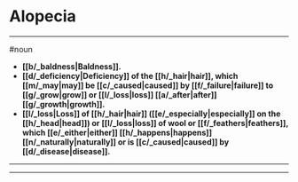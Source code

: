 # Alopecia
---
#noun
- **[[b/_baldness|Baldness]].**
- **[[d/_deficiency|Deficiency]] of the [[h/_hair|hair]], which [[m/_may|may]] be [[c/_caused|caused]] by [[f/_failure|failure]] to [[g/_grow|grow]] or [[l/_loss|loss]] [[a/_after|after]] [[g/_growth|growth]].**
- **[[l/_loss|Loss]] of [[h/_hair|hair]] ([[e/_especially|especially]] on the [[h/_head|head]]) or [[l/_loss|loss]] of wool or [[f/_feathers|feathers]], which [[e/_either|either]] [[h/_happens|happens]] [[n/_naturally|naturally]] or is [[c/_caused|caused]] by [[d/_disease|disease]].**
---
---
